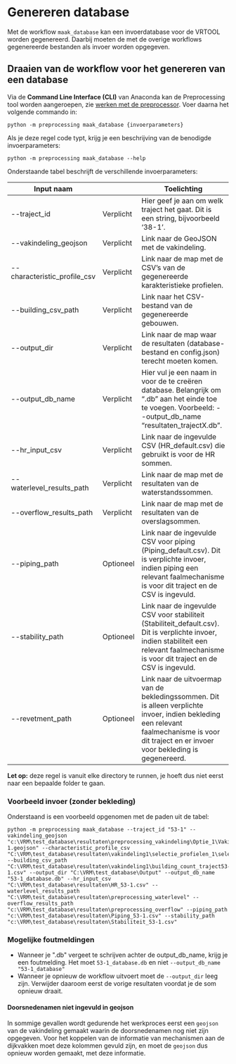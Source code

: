 # Genereren database

Met de workflow ```maak_database``` kan een invoerdatabase voor de VRTOOL worden gegenereerd. Daarbij moeten de met de overige workflows gegenereerde bestanden als invoer worden opgegeven.

## Draaien van de workflow voor het genereren van een database
Via de **Command Line Interface (CLI)** van Anaconda kan de Preprocessing tool worden aangeroepen, zie [werken met de preprocessor](werken_met_preprocessor.md). Voer daarna het volgende commando in:


```
python -m preprocessing maak_database {invoerparameters}
```

Als je deze regel code typt, krijg je een beschrijving van de benodigde invoerparameters:

```
python -m preprocessing maak_database --help
```

Onderstaande tabel beschrijft de verschillende invoerparameters:

| Input naam  	       |           |	Toelichting           |
|----------------------|-----------|-------------|
| --traject_id        | Verplicht |Hier geef je aan om welk traject het gaat. Dit is een string, bijvoorbeeld ‘38-1’.|
| --vakindeling_geojson    | Verplicht | Link naar de GeoJSON met de vakindeling.                                                                                                                             |
| --characteristic_profile_csv | Verplicht | Link naar de map met de CSV’s van de gegenereerde karakteristieke profielen.                                                                                        |
| --building_csv_path    | Verplicht | Link naar het CSV-bestand van de gegenereerde gebouwen.                                                                                                            |
| --output_dir        | Verplicht | Link naar de map waar de resultaten (database-bestand en config.json) terecht moeten komen.                                                                           |
| --output_db_name      | Verplicht | Hier vul je een naam in voor de te creëren database. Belangrijk om “.db” aan het einde toe te voegen. Voorbeeld: --output_db_name “resultaten_trajectX.db”.         |
| --hr_input_csv          | Verplicht | Link naar de ingevulde CSV (HR_default.csv) die gebruikt is voor de HR sommen.                                                                                       |
| --waterlevel_results_path | Verplicht | Link naar de map met de resultaten van de waterstandssommen.                                                                                                         |
| --overflow_results_path	  | Verplicht | Link naar de map met de resultaten van de overslagsommen.                                                                                                         |
| --piping_path	        | Optioneel | Link naar de ingevulde CSV voor piping (Piping_default.csv). Dit is verplichte invoer, indien piping een relevant faalmechanisme is voor dit traject en de CSV is ingevuld.                    |
| --stability_path	    | Optioneel | Link naar de ingevulde CSV voor stabiliteit (Stabiliteit_default.csv). Dit is verplichte invoer, indien stabiliteit een relevant faalmechanisme is voor dit traject en de CSV is ingevuld.     |
| --revetment_path	     | Optioneel          | Link naar de uitvoermap van de bekledingssommen. Dit is alleen verplichte invoer, indien bekleding een relevant faalmechanisme is voor dit traject en er invoer voor bekleding is gegenereerd. |

**Let op:** deze regel is vanuit elke directory te runnen, je hoeft dus niet eerst naar een bepaalde folder te gaan.


### Voorbeeld invoer (zonder bekleding)
Onderstaand is een voorbeeld opgenomen met de paden uit de tabel:
```
python -m preprocessing maak_database --traject_id "53-1" --vakindeling_geojson "c:\VRM\test_database\resultaten\preprocessing_vakindeling\Optie_1\Vakindeling_53-1.geojson" --characteristic_profile_csv "C:\VRM\test_database\resultaten\vakindeling1\selectie_profielen_1\selected_profiles.csv" --building_csv_path "C:\VRM\test_database\resultaten\vakindeling1\building_count_traject53-1.csv" --output_dir "C:\VRM\test_database\Output" --output_db_name "53-1_database.db" --hr_input_csv "C:\VRM\test_database\resultaten\HR_53-1.csv" --waterlevel_results_path "C:\VRM\test_database\resultaten\preprocessing_waterlevel" --overflow_results_path "c:\VRM\test_database\resultaten\preprocessing_overflow" --piping_path "c:\VRM\test_database\resultaten\Piping_53-1.csv" --stability_path "c:\VRM\test_database\resultaten\Stabiliteit_53-1.csv"
```

### Mogelijke foutmeldingen

- Wanneer je ".db" vergeet te schrijven achter de output_db_name, krijg je een foutmelding. Het moet ```53-1_database.db``` en niet ```--output_db_name "53-1_database"```
- Wanneer je opnieuw de workflow uitvoert moet de ```--output_dir``` leeg zijn. Verwijder daaroom eerst de vorige resultaten voordat je de som opnieuw draait.

#### Doorsnedenamen niet ingevuld in geojson
In sommige gevallen wordt gedurende het werkproces eerst een ```geojson``` van de vakindeling gemaakt waarin de doorsnedenamen nog niet zijn opgegeven. Voor het koppelen van de informatie van mechanismen aan de dijkvakken moet deze kolommen gevuld zijn, en moet de ```geojson``` dus opnieuw worden gemaakt, met deze informatie.